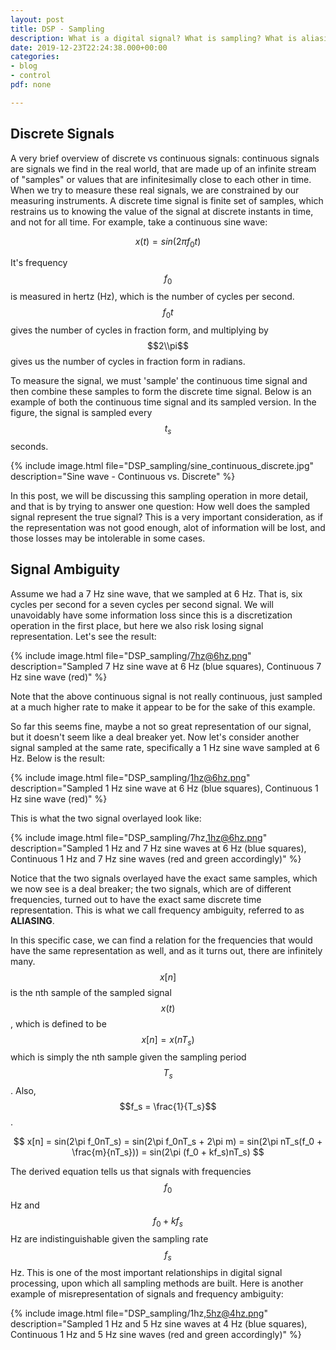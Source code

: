 ```yaml
---
layout: post
title: DSP - Sampling
description: What is a digital signal? What is sampling? What is aliasing?
date: 2019-12-23T22:24:38.000+00:00
categories:
- blog
- control
pdf: none

---
```

## Discrete Signals

<!-- [Chapter 4 Problem 12 - Classical Mechanics - T.Kibble, F.Berkshire](#c4p12)
\-->

A very brief overview of discrete vs continuous signals: continuous signals are signals we find in the real world, that are made up of an infinite stream of "samples" or values that are infinitesimally close to each other in time. When we try to measure these real signals, we are constrained by our measuring instruments. A discrete time signal is finite set of samples, which restrains us to knowing the value of the signal at discrete instants in time, and not for all time. For example, take a continuous sine wave:

$$
x(t) = sin(2\pi f_0t)
$$

It's frequency $$f_0$$ is measured in hertz (Hz), which is the number of cycles per second. $$f_0t$$ gives the number of cycles in fraction form, and multiplying by $$2\\pi$$ gives us the number of cycles in fraction form in radians.

To measure the signal, we must 'sample' the continuous time signal and then combine these samples to form the discrete time signal. Below is an example of both the continuous time signal and its sampled version. In the figure, the signal is sampled every $$t_s$$ seconds.

{% include image.html file="DSP_sampling/sine_continuous_discrete.jpg" description="Sine wave - Continuous vs. Discrete" %}

In this post, we will be discussing this sampling operation in more detail, and that is by trying to answer one question: How well does the sampled signal represent the true signal? This is a very important consideration, as if the representation was not good enough, alot of information will be lost, and those losses may be intolerable in some cases.

## Signal Ambiguity

Assume we had a 7 Hz sine wave, that we sampled at 6 Hz. That is, six cycles per second for a seven cycles per second signal. We will unavoidably have some information loss since this is a discretization operation in the first place, but here we also risk losing signal representation. Let's see the result:

{% include image.html file="DSP_sampling/7hz@6hz.png" description="Sampled 7 Hz sine wave at 6 Hz (blue squares), Continuous 7 Hz sine wave (red)" %}

Note that the above continuous signal is not really continuous, just sampled at a much higher rate to make it appear to be for the sake of this example. 

So far this seems fine, maybe a not so great representation of our signal, but it doesn't seem like a deal breaker yet. Now let's consider another signal sampled at the same rate, specifically a 1 Hz sine wave sampled at 6 Hz. Below is the result:

{% include image.html file="DSP_sampling/1hz@6hz.png" description="Sampled 1 Hz sine wave at 6 Hz (blue squares), Continuous 1 Hz sine wave (red)" %}

This is what the two signal overlayed look like:

{% include image.html file="DSP_sampling/7hz,1hz@6hz.png" description="Sampled 1 Hz and 7 Hz sine waves at 6 Hz (blue squares), Continuous 1 Hz and 7 Hz sine waves (red and green accordingly)" %}

Notice that the two signals overlayed have the exact same samples, which we now see is a deal breaker; the two signals, which are of different frequencies, turned out to have the exact same discrete time representation. This is what we call frequency ambiguity, referred to as **ALIASING**.

In this specific case, we can find a relation for the frequencies that would have the same representation as well, and as it turns out, there are infinitely many. $$x[n]$$ is the nth sample of the sampled signal $$x(t)$$, which is defined to be $$x[n] = x(nT_s)$$ which is simply the nth sample given the sampling period $$T_s$$. Also, $$f_s = \frac{1}{T_s}$$.

$$
x[n] = sin(2\pi f_0nT_s) = sin(2\pi f_0nT_s + 2\pi m) = sin(2\pi nT_s(f_0 + \frac{m}{nT_s})) = sin(2\pi (f_0 + kf_s)nT_s)
$$

The derived equation tells us that signals with frequencies $$f_0$$ Hz and $$f_0 + kf_s$$ Hz are indistinguishable given the sampling rate $$f_s$$ Hz. This is one of the most important relationships in digital signal processing, upon which all sampling methods are built. Here is another example of misrepresentation of signals and frequency ambiguity:

{% include image.html file="DSP_sampling/1hz,5hz@4hz.png" description="Sampled 1 Hz and 5 Hz sine waves at 4 Hz (blue squares), Continuous 1 Hz and 5 Hz sine waves (red and green accordingly)" %}













